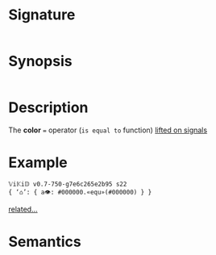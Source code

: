 # Signature
```vikid-signature
```

# Synopsis
```vikid-synopsis
```

# Description
The __color__ `=` operator (`is equal to` function) [lifted on signals](/refman/concepts/pure_functions)

# Example
```vikid-script
𝕍i𝕂i𝔻 v0.7-750-g7e6c265e2b95 s22
{ ‘⌂’: { a👁: #000000.«equ»(#000000) } }
```


[related...](https://en.wikipedia.org/wiki/Inequality_(mathematics))

# Semantics